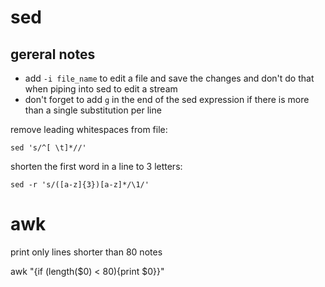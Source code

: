 # sed

## gereral notes

* add ```-i file_name``` to edit a file and save the changes and don't do that when piping into sed to edit a stream
* don't forget to add ```g``` in the end of the sed expression if there is more than a single substitution per line

remove leading whitespaces from file:

```sed 's/^[ \t]*//'```

shorten the first word in a line to 3 letters:

```sed -r 's/([a-z]{3})[a-z]*/\1/'```

# awk

print only lines shorter than 80 notes

awk "{if (length(\$0) < 80){print \$0}}"

